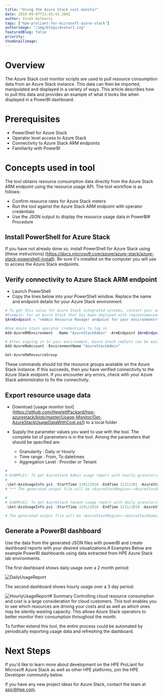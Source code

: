 ```yaml
---
title: "Using the Azure Stack cost monitor"
date: 2018-09-07T21:43:43.204Z
author: Vivek Kulkarni 
tags: ["hpe-proliant-for-microsoft-azure-stack"]
authorimage: "/img/blogs/Avatar1.svg"
featuredBlog: false
priority:
thumbnailimage:
---
```

# Overview
The Azure Stack cost monitor scripts are used to pull resource consumption data from an Azure Stack instance.  This data can then be imported, manipulated and displayed in a variety of ways. This article describes how to pull this data and provides an example of what it looks like when displayed in a PowerBI dashboard.

# Prerequisites 
* PowerShell for Azure Stack 
* Operator level access to Azure Stack
* Connectivity to Azure Stack ARM endpoints
* Familiarity with PowerBI

# Concepts used in tool 
The tool obtains resource consumption data directly  from the Azure Stack ARM endpoint using the resource usage API.   The tool workflow is as follows:
* Confirm resource rates for Azure Stack meters 
* Run the tool against the Azure Stack ARM endpoint with operator credentials
* Use the JSON  output to display the resource usage data in PowerBI# Procedure 

## Install PowerShell for Azure Stack
If you have not already done so, install PowerShell for Azure Stack using [these instructions] (https://docs.microsoft.com/azure/azure-stack/azure-stack-powershell-install).  Be sure it's installed on the computer you will use to access the Azure Stack endpoints. 

## Verify connectivity to Azure Stack ARM endpoint
* Launch PowerShell
* Copy the lines below into your PowerShell window.  Replace the name and endpoint details for your Azure Stack environment

````powershell
# To get this value for Azure Stack integrated systems, contact your administrator who deployed Azure Stack.
#Example: For an Azure Stack that has been deployed with regionname=seattle; externalFQDN=stackcloud.com use value as, https://adminmanagement.seattle.stackcloud.com
$ArmEndpoint = "<Admin Resource Manager endpoint for your environment>"

#Use Azure Stack operator credentials to log in
Add-AzureRMEnvironment  -Name "AzureStackAdmin" -ArmEndpoint $ArmEndpoint

# After signing in to your environment, Azure Stack cmdlets can be easily targeted at your Azure Stack instance.
Add-AzureRmAccount -EnvironmentName "AzureStackAdmin"

Get-AzureRmResourceGroup
````
These commands should list the resource groups available on the Azure Stack instance.   If this succeeds, then you have verified connectivity to the Azure Stack endpoint.  If you encounter any errors, check with your Azure Stack administrator to fix the connectivity.

## Export resource usage data
* Download [usage monitor tool] (https://github.com/HewlettPackard/hpe-azurestack/blob/master/Usage-Monitor/Get-AzureStackUsageDataWithCost.ps1) to a local folder

* Supply the parameter values you want to use with the tool.   The complete list of parameters is in the tool.  Among the parameters that should be specified are:
  * Granularity : Daily or Hourly
  * Time range : From, To datetimes
  * Aggregation Level : Provider or Tenant


````powershell
#
# EXAMPLE1: To get AzureStack Admin usage report with hourly granularity
# 
.\Get-AzsUsageInfo.ps1 -StartTime 3/01/2018 -EndTime 3/21/201 -AzureStackDomain azurestack.local -AzureStackRegion "local" -AzureStackCloudName "Local MAS Cloud" -AADDomain mydir.onmicrosoft.com  -Granularity Hourly 
# *** The generated output file will be <AzureStackRegion>-<AzureStackDomain>-Hourly-UsageSummary.json
       
#
# EXAMPLE2: To get AzureStack tenant usage report with daily granularity
.\Get-AzsUsageInfo.ps1 -StartTime 3/01/2018 -EndTime 3/21/2018 -AzureStackDomain azurestack.local -AzureStackRegion "local" -AzureStackCloudName "Local MAS Cloud" -AADDomain mydir.onmicrosoft.com -Granularity Daily -TenantUsage

# The generated output file will be <AzureStackRegion>-<AzureStackDomain>-Daily-TenantUsageSummary.json
````
## Generate a PowerBI dashboard
Use the data from the generated JSON files with powerBI and create dashboard reports with your  desired visualizations.# Examples
Below are example PowerBI dashboards using data extracted from HPE Azure Stack lab environments.  

The first dashboard shows daily usage over a 2 month period:

![](/uploads/media/2018/9/dailyusagesummary-1536947449691.png "DailyUsageReport")

The second dashboard shows hourly usage over a 3 day period:

![](/uploads/media/2018/9/hourlyusagesummary-1536947466387.png "HourlyUsageReport")# Summary
Controlling cloud resource consumption and cost is a large consideration for cloud customers.  This tool enables you to see which resources are driving your costs and as well as which ones may be silently wasting capacity.  This allows Azure Stack operators to better monitor their consumption throughout the month.


To further extend this tool, the entire process could be automated by periodically exporting usage data and refreshing the dashboard.

# Next Steps
If you'd like to learn more about development on the HPE ProLiant for Microsoft Azure Stack as well as other HPE platforms, join the HPE Developer community below. 

If you have any new project ideas for Azure Stack, contact the team at [asic@hpe.com](mailto:asic@hpe.com).